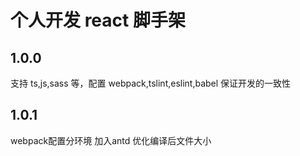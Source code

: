 # 个人开发 react 脚手架

## 1.0.0

支持 ts,js,sass 等，配置 webpack,tslint,eslint,babel 保证开发的一致性

## 1.0.1

webpack配置分环境 加入antd 优化编译后文件大小
